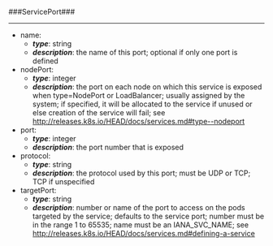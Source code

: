 ###ServicePort###

---
* name: 
  * **_type_**: string
  * **_description_**: the name of this port; optional if only one port is defined
* nodePort: 
  * **_type_**: integer
  * **_description_**: the port on each node on which this service is exposed when type=NodePort or LoadBalancer; usually assigned by the system; if specified, it will be allocated to the service if unused or else creation of the service will fail; see http://releases.k8s.io/HEAD/docs/services.md#type--nodeport
* port: 
  * **_type_**: integer
  * **_description_**: the port number that is exposed
* protocol: 
  * **_type_**: string
  * **_description_**: the protocol used by this port; must be UDP or TCP; TCP if unspecified
* targetPort: 
  * **_type_**: string
  * **_description_**: number or name of the port to access on the pods targeted by the service; defaults to the service port; number must be in the range 1 to 65535; name must be an IANA_SVC_NAME; see http://releases.k8s.io/HEAD/docs/services.md#defining-a-service
